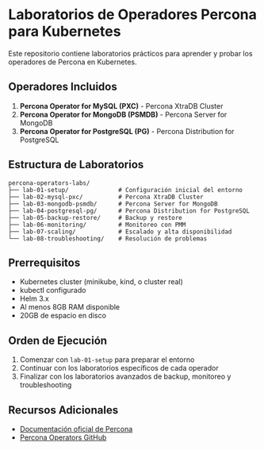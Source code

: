 # Laboratorios de Operadores Percona para Kubernetes

Este repositorio contiene laboratorios prácticos para aprender y probar los operadores de Percona en Kubernetes.

## Operadores Incluidos

1. **Percona Operator for MySQL (PXC)** - Percona XtraDB Cluster
2. **Percona Operator for MongoDB (PSMDB)** - Percona Server for MongoDB
3. **Percona Operator for PostgreSQL (PG)** - Percona Distribution for PostgreSQL

## Estructura de Laboratorios

```
percona-operators-labs/
├── lab-01-setup/              # Configuración inicial del entorno
├── lab-02-mysql-pxc/          # Percona XtraDB Cluster
├── lab-03-mongodb-psmdb/      # Percona Server for MongoDB
├── lab-04-postgresql-pg/      # Percona Distribution for PostgreSQL
├── lab-05-backup-restore/     # Backup y restore
├── lab-06-monitoring/         # Monitoreo con PMM
├── lab-07-scaling/            # Escalado y alta disponibilidad
└── lab-08-troubleshooting/    # Resolución de problemas
```

## Prerrequisitos

- Kubernetes cluster (minikube, kind, o cluster real)
- kubectl configurado
- Helm 3.x
- Al menos 8GB RAM disponible
- 20GB de espacio en disco

## Orden de Ejecución

1. Comenzar con `lab-01-setup` para preparar el entorno
2. Continuar con los laboratorios específicos de cada operador
3. Finalizar con los laboratorios avanzados de backup, monitoreo y troubleshooting

## Recursos Adicionales

- [Documentación oficial de Percona](https://docs.percona.com/)
- [Percona Operators GitHub](https://github.com/percona)
